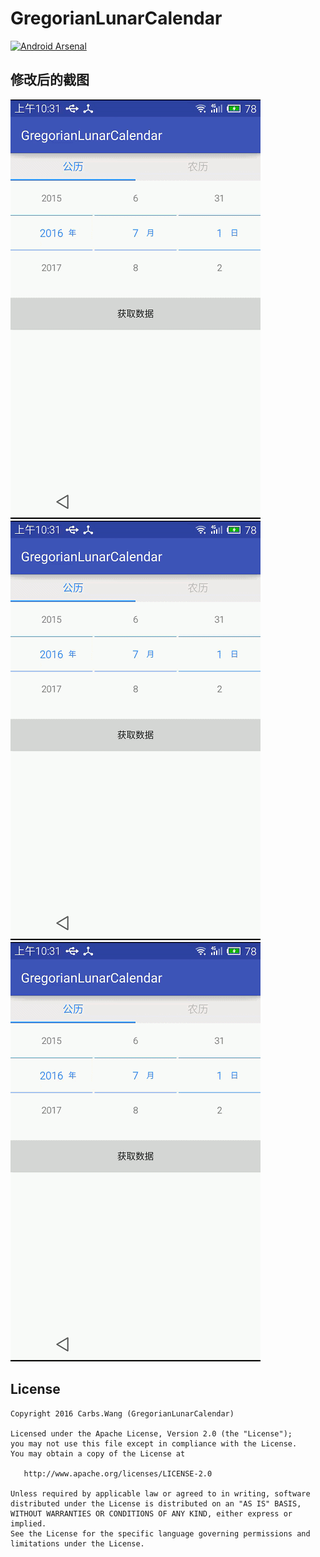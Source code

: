 # GregorianLunarCalendar
[![Android Arsenal](https://img.shields.io/badge/Android%20Arsenal-GregorianLunarCalendar-brightgreen.svg?style=flat)](http://android-arsenal.com/details/1/3818)<br>

## 修改后的截图
![Example Image][1]<br>
![Example Image][1]<br>
![Example Image][1]<br>


## License

    Copyright 2016 Carbs.Wang (GregorianLunarCalendar)

    Licensed under the Apache License, Version 2.0 (the "License");
    you may not use this file except in compliance with the License.
    You may obtain a copy of the License at

       http://www.apache.org/licenses/LICENSE-2.0

    Unless required by applicable law or agreed to in writing, software
    distributed under the License is distributed on an "AS IS" BASIS,
    WITHOUT WARRANTIES OR CONDITIONS OF ANY KIND, either express or implied.
    See the License for the specific language governing permissions and
    limitations under the License.


[1]: https://github.com/Carbs0126/Screenshot/blob/master/gregorian_refine.gif
[2]: https://github.com/Carbs0126/Screenshot/blob/master/gregorian.jpg
